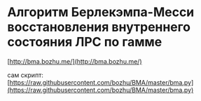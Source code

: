 # Алгоритм Берлекэмпа-Месси восстановления внутреннего состояния ЛРС по гамме

[http://bma.bozhu.me/](http://bma.bozhu.me/)

сам скрипт: [https://raw.githubusercontent.com/bozhu/BMA/master/bma.py](https://raw.githubusercontent.com/bozhu/BMA/master/bma.py)
